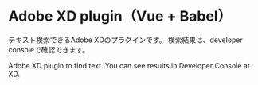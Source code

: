 # Adobe XD plugin（Vue + Babel）

テキスト検索できるAdobe XDのプラグインです。
検索結果は、developer consoleで確認できます。

Adobe XD plugin to find text.
You can see results in Developer Console at XD.